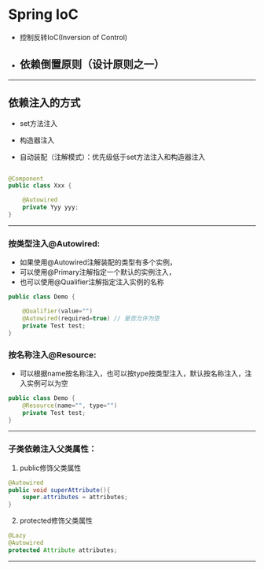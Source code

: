# Spring IoC
- 控制反转IoC(Inversion of Control)

- 依赖倒置原则（设计原则之一）
    -

---
## 依赖注入的方式
- set方法注入

- 构造器注入

- 自动装配（注解模式）：优先级低于set方法注入和构造器注入
```java

@Component
public class Xxx {

    @Autowired
    private Yyy yyy;
}

```

---
### 按类型注入@Autowired:
- 如果使用@Autowired注解装配的类型有多个实例，
- 可以使用@Primary注解指定一个默认的实例注入，
- 也可以使用@Qualifier注解指定注入实例的名称
```java
public class Demo {

    @Qualifier(value="")
    @Autowired(required=true) // 是否允许为空
    private Test test;
}


```


### 按名称注入@Resource:
- 可以根据name按名称注入，也可以按type按类型注入，默认按名称注入，注入实例可以为空
```java
public class Demo {
    @Resource(name="", type="")
    private Test test;
}

```

---
### 子类依赖注入父类属性：

1. public修饰父类属性
```java
@Autowired
public void superAttribute(){
    super.attributes = attributes;
}

```
2. protected修饰父类属性

```java
@Lazy
@Autowired
protected Attribute attributes;
```


---